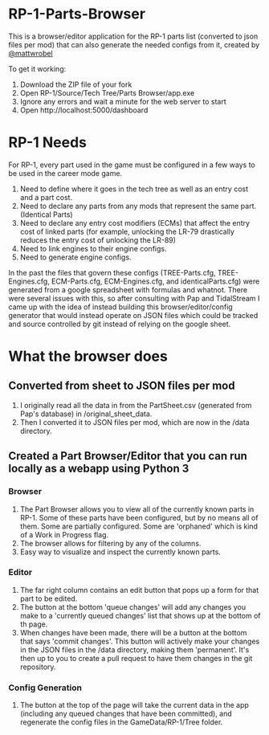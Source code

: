 # RP-1-Parts-Browser
This is a browser/editor application for the RP-1 parts list (converted to json files per mod) that can also generate the needed configs from it, created by [@mattwrobel](https://github.com/mattwrobel)

To get it working:
   1. Download the ZIP file of your fork
   2. Open RP-1/Source/Tech Tree/Parts Browser/app.exe
   3. Ignore any errors and wait a minute for the web server to start
   4. Open http://localhost:5000/dashboard

# RP-1 Needs

For RP-1, every part used in the game must be configured in a few ways to be used in the career mode game.
   1. Need to define where it goes in the tech tree as well as an entry cost and a part cost.
   2. Need to declare any parts from any mods that represent the same part. (Identical Parts)
   3. Need to declare any entry cost modifiers (ECMs) that affect the entry cost of linked parts (for example, unlocking the LR-79 drastically reduces the entry cost of unlocking the LR-89)
   4. Need to link engines to their engine configs.
   5. Need to generate engine configs.

In the past the files that govern these configs (TREE-Parts.cfg, TREE-Engines.cfg, ECM-Parts.cfg, ECM-Engines.cfg, and identicalParts.cfg) were generated from a google spreadsheet with formulas and whatnot. There were several issues with this, so after consulting with Pap and TidalStream I came up with the idea of instead building this browser/editor/config generator that would instead operate on JSON files which could be tracked and source controlled by git instead of relying on the google sheet.

# What the browser does

## Converted from sheet to JSON files per mod

1. I originally read all the data in from the PartSheet.csv (generated from Pap's database) in /original_sheet_data.
2. Then I converted it to JSON files per mod, which are now in the /data directory.

## Created a Part Browser/Editor that you can run locally as a webapp using Python 3

### Browser

1. The Part Browser allows you to view all of the currently known parts in RP-1. Some of these parts have been configured, but by no means all of them. Some are partially configured. Some are 'orphaned' which is kind of a Work in Progress flag.
2. The browser allows for filtering by any of the columns.
3. Easy way to visualize and inspect the currently known parts.

### Editor

1. The far right column contains an edit button that pops up a form for that part to be edited.
2. The button at the bottom 'queue changes' will add any changes you make to a 'currently queued changes' list that shows up at the bottom of th page.
3. When changes have been made, there will be a button at the bottom that says 'commit changes'. This button will actively make your changes in the JSON files in the /data directory, making them 'permanent'. It's then up to you to create a pull request to have them changes in the git repository.

### Config Generation

1. The button at the top of the page will take the current data in the app (including any queued changes that have been committed), and regenerate the config files in the GameData/RP-1/Tree folder.

